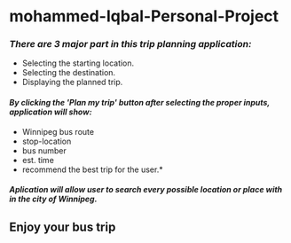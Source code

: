 # **mohammed-Iqbal-Personal-Project**


### ***There are 3 major part in this trip planning application:***
- Selecting the starting location.
- Selecting the destination.
- Displaying the planned trip.


#### *By clicking the 'Plan my trip' button after selecting the proper inputs, application will show:*
- Winnipeg bus route
- stop-location
- bus number
- est. time
- recommend the best trip for the user.*

#### *Aplication will allow user to search every possible location or place with in the city of Winnipeg.*

## **Enjoy your bus trip**